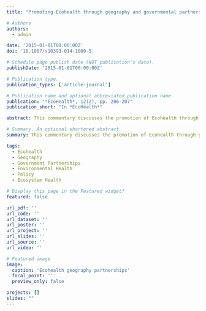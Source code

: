 ```yaml
---
title: "Promoting Ecohealth through geography and governmental partnerships (2015)"

# Authors
authors:
  - admin

date: '2015-01-01T00:00:00Z'
doi: '10.1007/s10393-014-1000-5'

# Schedule page publish date (NOT publication's date).
publishDate: '2015-01-01T00:00:00Z'

# Publication type.
publication_types: ['article-journal']

# Publication name and optional abbreviated publication name.
publication: "*EcoHealth*, 12(2), pp. 206-207"
publication_short: "In *EcoHealth*"

abstract: This commentary discusses the promotion of Ecohealth through geography and governmental partnerships. We examine how geographic approaches and government collaboration can advance ecosystem health research and practice, providing insights into interdisciplinary and policy-oriented approaches to environmental health. The work contributes to understanding the role of geography in health and environmental policy.

# Summary. An optional shortened abstract.
summary: This commentary discusses the promotion of Ecohealth through geography and governmental partnerships.

tags:
  - Ecohealth
  - Geography
  - Government Partnerships
  - Environmental Health
  - Policy
  - Ecosystem Health

# Display this page in the Featured widget?
featured: false

url_pdf: ''
url_code: ''
url_dataset: ''
url_poster: ''
url_project: ''
url_slides: ''
url_source: ''
url_video: ''

# Featured image
image:
  caption: 'Ecohealth geography partnerships'
  focal_point: ''
  preview_only: false

projects: []
slides: ""
---
```

